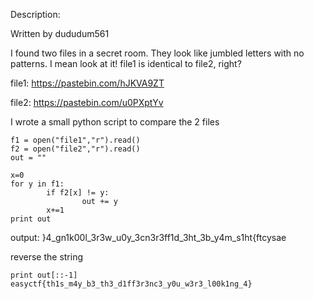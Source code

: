 Description:

Written by dududum561

I found two files in a secret room. They look like jumbled letters with no patterns. I mean look at it! file1 is identical to file2, right?

file1: https://pastebin.com/hJKVA9ZT

file2: https://pastebin.com/u0PXptYv

I wrote a small python script to compare the 2 files

```
f1 = open("file1","r").read()
f2 = open("file2","r").read()
out = ""

x=0
for y in f1:
        if f2[x] != y:
                out += y
        x+=1
print out
```

output: }4_gn1k00l_3r3w_u0y_3cn3r3ff1d_3ht_3b_y4m_s1ht{ftcysae

reverse the string

```
print out[::-1]
easyctf{th1s_m4y_b3_th3_d1ff3r3nc3_y0u_w3r3_l00k1ng_4}
```
